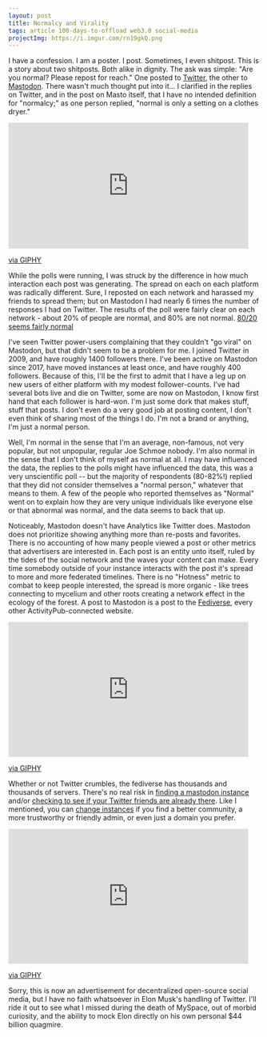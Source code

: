 ```yaml
---
layout: post
title: Normalcy and Virality
tags: article 100-days-to-offload web3.0 social-media
projectImg: https://i.imgur.com/rn19gkQ.png
---
```



I have a confession. I am a poster. I post. Sometimes, I even shitpost. This is
a story about two shitposts. Both alike in dignity. The ask was simple: "Are
you normal? Please repost for reach." One posted to [Twitter][1], the other to
[Mastodon][2].<!--more--> There wasn't much thought put into it... I clarified in the
replies on Twitter, and in the post on Masto itself, that I have no intended
definition for "normalcy;" as one person replied, "normal is only a setting on
a clothes dryer."

<iframe src="https://giphy.com/embed/3oKIPqgSSYAsUVXKiQ" width="480" height="252" frameBorder="0" class="giphy-embed" allowFullScreen></iframe><p><a href="https://giphy.com/gifs/my-cousin-vinny-3oKIPqgSSYAsUVXKiQ">via GIPHY</a></p>

While the polls were running, I was struck by the difference in how much
interaction each post was generating. The spread on each on each platform was
radically different. Sure, I reposted on each network and harassed my friends
to spread them; but on Mastodon I had nearly 6 times the number of responses I
had on Twitter. The results of the poll were fairly clear on each network -
about 20% of people are normal, and 80% are not normal. [80/20 seems fairly normal][7]

I've seen Twitter power-users complaining that they couldn't "go viral" on
Mastodon, but that didn't seem to be a problem for me. I joined Twitter in
2009, and have roughly 1400 followers there. I've been active on Mastodon since
2017, have moved instances at least once, and have roughly 400 followers.
Because of this, I'll be the first to admit that I have a leg up on new users
of either platform with my modest follower-counts. I've had several bots live
and die on Twitter, some are now on Mastodon, I know first hand that each
follower is hard-won. I'm just some dork that makes stuff, stuff that posts. I
don't even do a very good job at posting content, I don't even think of sharing
most of the things I do.  I'm not a brand or anything, I'm just a normal
person.

Well, I'm normal in the sense that I'm an average, non-famous, not very
popular, but not unpopular, regular Joe Schmoe nobody. I'm also normal in the
sense that I don't think of myself as normal at all. I may have influenced the
data, the replies to the polls might have influenced the data, this was a very
unscientific poll -- but the majority of respondents (80-82%!) replied that
they did not consider themselves a "normal person," whatever that means to
them. A few of the people who reported themselves as "Normal" went on to
explain how they are very unique individuals like everyone else or that
abnormal was normal, and the data seems to back that up.

Noticeably, Mastodon doesn't have Analytics like Twitter does. Mastodon does not
prioritize showing anything more than re-posts and favorites. There is no
accounting of how many people viewed a post or other metrics that advertisers
are interested in. Each post is an entity unto itself, ruled by the tides of
the social network and the waves your content can make. Every time somebody
outside of your instance interacts with the post it's spread to more and more
federated timelines. There is no "Hotness" metric to combat to keep people
interested, the spread is more organic - like trees connecting to mycelium and
other roots creating a network effect in the ecology of the forest. A post to
Mastodon is a post to the [Fediverse][3], every other ActivityPub-connected
website.

<iframe src="https://giphy.com/embed/r73emnWNwTWRq" width="480" height="270" frameBorder="0" class="giphy-embed" allowFullScreen></iframe><p><a href="https://giphy.com/gifs/saturday-night-live-waynes-world-r73emnWNwTWRq">via GIPHY</a></p>

Whether or not Twitter crumbles, the fediverse has thousands and thousands of
servers. There's no real risk in [finding a mastodon instance][4] and/or
[checking to see if your Twitter friends are already there][5]. Like I
mentioned, you can [change instances][6] if you find a better community, a more
trustworthy or friendly admin, or even just a domain you prefer.

<iframe src="https://giphy.com/embed/1kaJ9h4CwZCTEHNfW2" width="480" height="270" frameBorder="0" class="giphy-embed" allowFullScreen></iframe><p><a href="https://giphy.com/gifs/dayglow-1kaJ9h4CwZCTEHNfW2">via GIPHY</a></p>

Sorry, this is now an advertisement for decentralized open-source social media,
but I have no faith whatsoever in Elon Musk's handling of Twitter. I'll ride it
out to see what I missed during the death of MySpace, out of morbid curiosity,
and the ability to mock Elon directly on his own personal $44 billion quagmire.

[1]: https://twitter.com/JKirchartz/status/1594479542827204611
[2]: https://tilde.zone/@kirch/109382411676841627
[3]: https://fediverse.party/
[4]: https://instances.social/
[5]: https://fedifinder.glitch.me/
[6]: https://docs.joinmastodon.org/user/moving/
[7]: https://en.wikipedia.org/wiki/Pareto_principle
